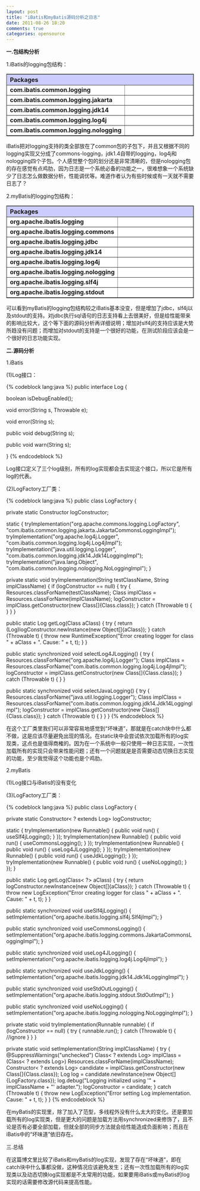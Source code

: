 ```yaml
---
layout: post
title: "iBatis和myBatis源码分析之日志"
date: 2011-08-26 18:20
comments: true
categories: opensource
---
```

**一.包结构分析**

1.iBatis的logging包结构：

<table border="1" width="100%" cellpadding="3" cellspacing="0" summary=""><tbody><tr>
<th align="left" colspan="2" style="background-color:#CCCCFF">
<b>Packages</b></th></tr>
<tr bgcolor="white">
<td width="20%"><b>com.ibatis.common.logging</b></td>
<td>&nbsp;</td>
</tr>
<tr bgcolor="white">
<td width="20%"><b>com.ibatis.common.logging.jakarta</b></td>
<td>&nbsp;</td>
</tr>
<tr bgcolor="white">
<td width="20%"><b>com.ibatis.common.logging.jdk14</b></td>
<td>&nbsp;</td>
</tr>
<tr bgcolor="white">
<td width="20%"><b>com.ibatis.common.logging.log4j</b></td>
<td>&nbsp;</td>
</tr>
<tr bgcolor="white">
<td width="20%"><b>com.ibatis.common.logging.nologging</b></td>
<td>&nbsp;</td>
</tr>
</tbody></table>


iBatis把对logging支持的类全部放在了common包的子包下，并且又根据不同的logging实现又分成了commons-logging，jdk1.4自带的logging，log4j和nologging四个子包。个人感觉整个包的划分还是非常清晰的，但是nologging包的存在感觉有点鸡肋，因为日志是一个系统必备的功能之一，很难想象一个系统缺少了日志怎么做数据分析，性能调优等。难道作者认为有些时候或有一天就不需要日志了？ <!--more-->

2.myBatis的logging包结构：

<table border="1" width="100%" cellpadding="3" cellspacing="0" summary=""><tbody><tr>
<th align="left" colspan="2" style="background-color:#CCCCFF">
<b>Packages</b></th></tr>
<tr bgcolor="white">
<td width="20%"><b>org.apache.ibatis.logging</b></td>
<td>&nbsp;</td>
</tr>
<tr bgcolor="white">
<td width="20%"><b>org.apache.ibatis.logging.commons</b></td>
<td>&nbsp;</td>
</tr>
<tr bgcolor="white">
<td width="20%"><b>org.apache.ibatis.logging.jdbc</b></td>
<td>&nbsp;</td>
</tr>
<tr bgcolor="white">
<td width="20%"><b>org.apache.ibatis.logging.jdk14</b></td>
<td>&nbsp;</td>
</tr>
<tr bgcolor="white">
<td width="20%"><b>org.apache.ibatis.logging.log4j</b></td>
<td>&nbsp;</td>
</tr>
<tr bgcolor="white">
<td width="20%"><b>org.apache.ibatis.logging.nologging</b></td>
<td>&nbsp;</td>
</tr>
<tr bgcolor="white">
<td width="20%"><b>org.apache.ibatis.logging.slf4j</b></td>
<td>&nbsp;</td>
</tr>
<tr bgcolor="white">
<td width="20%"><b>org.apache.ibatis.logging.stdout</b></td>
<td>&nbsp;</td>
</tr>
</tbody></table>


可以看到myBatis的logging包结构较之iBatis基本没变，但是增加了jdbc，slf4j以及stdout的支持。对jdbc执行sql语句的日志支持看上去很美好，但是给性能带来的影响比较大，这个等下面的源码分析再详细说明；增加对slf4j的支持应该是大势所趋没有问题；而增加对stdout的支持是一个很好的功能，在测试阶段应该会是一个很好的日志功能实现。

**二.源码分析**

1.iBatis

(1)Log接口：

{% codeblock lang:java %}
public interface Log {

  boolean isDebugEnabled();

  void error(String s, Throwable e);

  void error(String s);
  
  public void debug(String s);

  public void warn(String s);

}
{% endcodeblock %}

Log接口定义了三个log级别，所有的log实现都会去实现这个接口，所以它是所有log的代表。

(2)LogFactory工厂类：

{% codeblock lang:java %}
public class LogFactory {

  private static Constructor logConstructor;

  static {
    tryImplementation("org.apache.commons.logging.LogFactory", "com.ibatis.common.logging.jakarta.JakartaCommonsLoggingImpl");
    tryImplementation("org.apache.log4j.Logger", "com.ibatis.common.logging.log4j.Log4jImpl");
    tryImplementation("java.util.logging.Logger", "com.ibatis.common.logging.jdk14.Jdk14LoggingImpl");
    tryImplementation("java.lang.Object", "com.ibatis.common.logging.nologging.NoLoggingImpl");
  }

  private static void tryImplementation(String testClassName, String implClassName) {
    if (logConstructor == null) {
      try {
        Resources.classForName(testClassName);
        Class implClass = Resources.classForName(implClassName);
        logConstructor = implClass.getConstructor(new Class[]{Class.class});
      } catch (Throwable t) {
      }
    }
  }

  public static Log getLog(Class aClass) {
    try {
      return (Log)logConstructor.newInstance(new Object[]{aClass});
    } catch (Throwable t) {
      throw new RuntimeException("Error creating logger for class " + aClass + ".  Cause: " + t, t);
    }
  }

  public static synchronized void selectLog4JLogging() {
    try {
      Resources.classForName("org.apache.log4j.Logger");
      Class implClass = Resources.classForName("com.ibatis.common.logging.log4j.Log4jImpl");
      logConstructor = implClass.getConstructor(new Class[]{Class.class});
    } catch (Throwable t) {
    }
  }
  
  public static synchronized void selectJavaLogging() {
    try {
      Resources.classForName("java.util.logging.Logger");
      Class implClass = Resources.classForName("com.ibatis.common.logging.jdk14.Jdk14LoggingImpl");
      logConstructor = implClass.getConstructor(new Class[]{Class.class});
    } catch (Throwable t) {
    }
  }
}
{% endcodeblock %}

在这个工厂类里我们可以非常容易地感觉到“坏味道”，那就是在catch块中什么都不做，这是应该尽量避免出现的情况。在static块中会尝试依次加载所有的log实现类，这点也是值得商榷的。因为在一个系统中一般只使用一种日志实现，一次性加载所有的实现只会带来性能问题；还有一个问题就是是否需要动态切换日志实现的功能，至少我觉得这个功能也是个鸡肋。

2.myBatis

(1)Log接口与iBatis的没有变化

(3)LogFactory工厂类：

{% codeblock lang:java %}
public class LogFactory {

  private static Constructor< ? extends Log> logConstructor;

  static {
    tryImplementation(new Runnable() {
      public void run() {
        useSlf4jLogging();
      }
    });
    tryImplementation(new Runnable() {
      public void run() {
        useCommonsLogging();
      }
    });
    tryImplementation(new Runnable() {
      public void run() {
        useLog4JLogging();
      }
    });
    tryImplementation(new Runnable() {
      public void run() {
        useJdkLogging();
      }
    });
    tryImplementation(new Runnable() {
      public void run() {
        useNoLogging();
      }
    });
  }

  public static Log getLog(Class< ?> aClass) {
    try {
      return logConstructor.newInstance(new Object[]{aClass});
    } catch (Throwable t) {
      throw new LogException("Error creating logger for class " + aClass + ".  Cause: " + t, t);
    }
  }

  public static synchronized void useSlf4jLogging() {
    setImplementation("org.apache.ibatis.logging.slf4j.Slf4jImpl");
  }

  public static synchronized void useCommonsLogging() {
    setImplementation("org.apache.ibatis.logging.commons.JakartaCommonsLoggingImpl");
  }

  public static synchronized void useLog4JLogging() {
    setImplementation("org.apache.ibatis.logging.log4j.Log4jImpl");
  }

  public static synchronized void useJdkLogging() {
    setImplementation("org.apache.ibatis.logging.jdk14.Jdk14LoggingImpl");
  }

  public static synchronized void useStdOutLogging() {
    setImplementation("org.apache.ibatis.logging.stdout.StdOutImpl");
  }

  public static synchronized void useNoLogging() {
    setImplementation("org.apache.ibatis.logging.nologging.NoLoggingImpl");
  }

  private static void tryImplementation(Runnable runnable) {
    if (logConstructor == null) {
      try {
        runnable.run();
      } catch (Throwable t) {
        //ignore
      }
    }
  }

  private static void setImplementation(String implClassName) {
    try {
      @SuppressWarnings("unchecked")
      Class< ? extends Log> implClass = (Class< ? extends Log>) Resources.classForName(implClassName);
      Constructor< ? extends Log> candidate = implClass.getConstructor(new Class[]{Class.class});
      Log log = candidate.newInstance(new Object[]{LogFactory.class});
      log.debug("Logging initialized using '" + implClassName + "' adapter.");
      logConstructor = candidate;
    } catch (Throwable t) {
      throw new LogException("Error setting Log implementation.  Cause: " + t, t);
    }
  }
{% endcodeblock %}

在myBatis的实现里，除了加入了范型，多线程外没有什么太大的变化。还是要加载所有的log实现类，但是更大的问题是加载方法用synchronized来修饰了，且不论是否有必要全部加载，但就全部的同步方法就会给性能造成负面影响；而且在iBatis中的“坏味道”依旧存在。

三.总结

在这篇博文里比较了iBatis和myBatis的log实现，发现了存在“坏味道”，即在catch块中什么事都没做，这种情况应该避免发生；还有一次性加载所有的log实现类以及动态切换log实现都是不太常用的功能，如果要用iBatis或myBatis的log实现的话需要修改源代码来提高性能。

